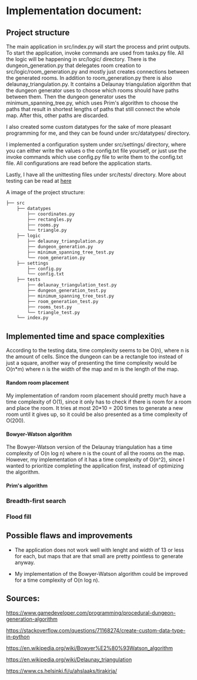 # Implementation document:

## Project structure

The main application in src/index.py will start the process and print outputs. To start the application, invoke commands are used from tasks.py file.
All the logic will be happening in src/logic/ directory. There is the dungeon_generation.py that delegates room creation to src/logic/room_generation.py and mostly just creates connections between the generated rooms. In addition to room_generation.py there is also delaunay_triangulation.py. It contains a Delaunay triangulation algorithm that the dungeon generator uses to choose which rooms should have paths between them. Then the dungeon generator uses the minimum_spanning_tree.py, which uses Prim's algorithm to choose the paths that result in shortest lengths of paths that still connect the whole map. After this, other paths are discarded.



I also created some custom datatypes for the sake of more pleasant programming for me, and they can be found under src/datatypes/ directory.


I implemented a configuration system under src/settings/ directory, where you can either write the values o the config.txt file yourself, or just use the invoke commands which use config.py file to write them to the config.txt file. All configurations are read before the application starts.


Lastly, I have all the unittesting files under src/tests/ directory. More about testing can be read at [here](documentation/Testing%20document.md)


A image of the project structure:

```bash
├── src
    ├── datatypes
        ├── coordinates.py
		├── rectangles.py
        ├── rooms.py
		└── triangle.py
    ├── logic
		├── delaunay_triangulation.py
		├── dungeon_generation.py
		├── minimum_spanning_tree_test.py
        └── room_generation.py
	├── settings
		├── config.py
        └── config.txt
	├── tests
		├── delaunay_triangulation_test.py
		├── dungeon_generation_test.py
		├── minimum_spanning_tree_test.py
		├── room_generation_test.py
        ├── rooms_test.py
		└── triangle_test.py
	└── index.py
```



## Implemented time and space complexities 

According to the testing data, time complexity seems to be O(n), where n is the amount of cells. Since the dungeon can be a rectangle too instead of just a square, another way of presenting the time complexity would be O(n*m) where n is the width of the map and m is the length of the map.


#### Random room placement

My implementation of random room placement should pretty much have a time complexity of O(1), since it only has to check if there is room for a room and place the room. It tries at most 20*10 = 200 times to generate a new room until it gives up, so it could be also presented as a time complexity of O(200).


#### Bowyer-Watson algorithm

The Bowyer-Watson version of the Delaunay triangulation has a time complexity of O(n log n) where n is the count of all the rooms on the map. However, my implementation of it has a time complexity of O(n^2), since I wanted to prioritize completing the application first, instead of optimizing the algorithm.


#### Prim's algorithm


### Breadth-first search


### Flood fill


## Possible flaws and improvements

- The application does not work well with lenght and width of 13 or less for each, but maps that are that small are pretty pointless to generate anyway.


- My implementation of the Bowyer-Watson algorithm could be improved for a time complexity of O(n log n).


## Sources:

https://www.gamedeveloper.com/programming/procedural-dungeon-generation-algorithm

https://stackoverflow.com/questions/71168274/create-custom-data-type-in-python 

https://en.wikipedia.org/wiki/Bowyer%E2%80%93Watson_algorithm

https://en.wikipedia.org/wiki/Delaunay_triangulation 

https://www.cs.helsinki.fi/u/ahslaaks/tirakirja/